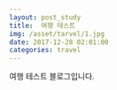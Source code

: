 ```yaml
---
layout: post_study
title:  여행 테스트
img: /asset/tarvel/1.jpg
date: 2017-12-28 02:01:00
categories: travel
---
```

여행 테스트 블로그입니다.